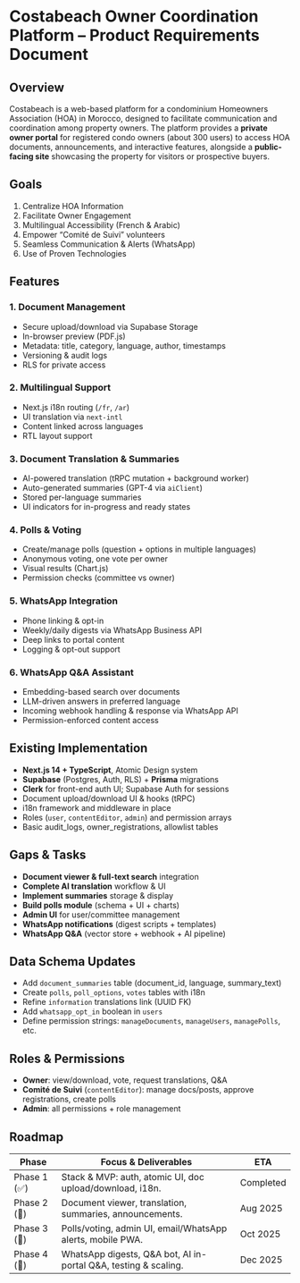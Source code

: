 # Costabeach Owner Coordination Platform – Product Requirements Document

## Overview
Costabeach is a web-based platform for a condominium Homeowners Association (HOA) in Morocco, designed to facilitate communication and coordination among property owners. The platform provides a **private owner portal** for registered condo owners (about 300 users) to access HOA documents, announcements, and interactive features, alongside a **public-facing site** showcasing the property for visitors or prospective buyers.

## Goals
1. Centralize HOA Information
2. Facilitate Owner Engagement
3. Multilingual Accessibility (French & Arabic)
4. Empower “Comité de Suivi” volunteers
5. Seamless Communication & Alerts (WhatsApp)
6. Use of Proven Technologies

## Features
### 1. Document Management
- Secure upload/download via Supabase Storage
- In-browser preview (PDF.js)
- Metadata: title, category, language, author, timestamps
- Versioning & audit logs
- RLS for private access

### 2. Multilingual Support
- Next.js i18n routing (`/fr`, `/ar`)
- UI translation via `next-intl`
- Content linked across languages
- RTL layout support

### 3. Document Translation & Summaries
- AI-powered translation (tRPC mutation + background worker)
- Auto-generated summaries (GPT-4 via `aiClient`)
- Stored per-language summaries
- UI indicators for in-progress and ready states

### 4. Polls & Voting
- Create/manage polls (question + options in multiple languages)
- Anonymous voting, one vote per owner
- Visual results (Chart.js)
- Permission checks (committee vs owner)

### 5. WhatsApp Integration
- Phone linking & opt-in
- Weekly/daily digests via WhatsApp Business API
- Deep links to portal content
- Logging & opt-out support

### 6. WhatsApp Q&A Assistant
- Embedding-based search over documents
- LLM-driven answers in preferred language
- Incoming webhook handling & response via WhatsApp API
- Permission-enforced content access

## Existing Implementation
- **Next.js 14 + TypeScript**, Atomic Design system
- **Supabase** (Postgres, Auth, RLS) + **Prisma** migrations
- **Clerk** for front-end auth UI; Supabase Auth for sessions
- Document upload/download UI & hooks (tRPC)
- i18n framework and middleware in place
- Roles (`user`, `contentEditor`, `admin`) and permission arrays
- Basic audit_logs, owner_registrations, allowlist tables

## Gaps & Tasks
- **Document viewer & full-text search** integration
- **Complete AI translation** workflow & UI
- **Implement summaries** storage & display
- **Build polls module** (schema + UI + charts)
- **Admin UI** for user/committee management
- **WhatsApp notifications** (digest scripts + templates)
- **WhatsApp Q&A** (vector store + webhook + AI pipeline)

## Data Schema Updates
- Add `document_summaries` table (document_id, language, summary_text)
- Create `polls`, `poll_options`, `votes` tables with i18n
- Refine `information` translations link (UUID FK)
- Add `whatsapp_opt_in` boolean in `users`
- Define permission strings: `manageDocuments`, `manageUsers`, `managePolls`, etc.

## Roles & Permissions
- **Owner**: view/download, vote, request translations, Q&A
- **Comité de Suivi** (`contentEditor`): manage docs/posts, approve registrations, create polls
- **Admin**: all permissions + role management

## Roadmap
| Phase | Focus & Deliverables | ETA |
|-------|----------------------|-----|
| Phase 1 (✅) | Stack & MVP: auth, atomic UI, doc upload/download, i18n. | Completed |
| Phase 2 (🔄) | Document viewer, translation, summaries, announcements. | Aug 2025 |
| Phase 3 (🚧) | Polls/voting, admin UI, email/WhatsApp alerts, mobile PWA. | Oct 2025 |
| Phase 4 (🚧) | WhatsApp digests, Q&A bot, AI in-portal Q&A, testing & scaling. | Dec 2025 |